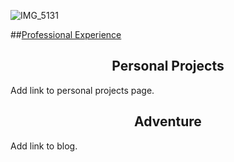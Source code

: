 ![IMG_5131](https://github.com/user-attachments/assets/3357f84e-4455-4689-98d3-301fca8f01a0)

##[Professional Experience](https://marty2moore.github.io/Resume/)
  
</center>

<center>
  <h2>Personal Projects</h2>
</center>

Add link to personal projects page.

<center>
  <h2>Adventure</h2>
</center>

Add link to blog.
